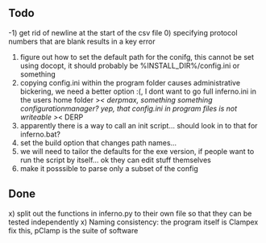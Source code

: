 Todo
----
-1) get rid of newline at the start of the csv file
0) specifying protocol numbers that are blank results in a key error
1) figure out how to set the default path for the conifg, this cannot be set using docopt, it should probably be %INSTALL_DIR%/config.ini or something
2) copying config.ini within the program folder causes administrative bickering, we need a better option :(, I dont want to go full inferno.ini in the users home folder >_< derpmax, something something configurationmanager? yep, that config.ini in program files is not writeable >_< DERP
3) apparently there is a way to call an init script... should look in to that for inferno.bat?
4) set the build option that changes path names...
5) we will need to tailor the defaults for the exe version, if people want to run the script by itself... ok they can edit stuff themselves
6) make it posssible to parse only a subset of the config


Done
----
x) split out the functions in inferno.py to their own file so that they can be tested independently
x) Naming consistency: the program itself is Clampex fix this, pClamp is the suite of software
